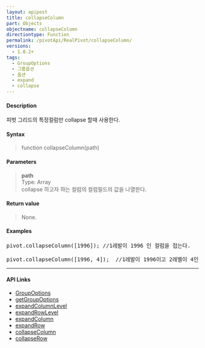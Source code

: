 ```yaml
---
layout: apipost
title: collapseColumn
part: Objects
objectname: collapseColumn
directiontype: Function
permalink: /pivotApi/RealPivot/collapseColumn/
versions:
  - 1.0.2+
tags:
  - GroupOptions
  - 그룹옵션
  - 옵션
  - expand
  - collapse
---
```



#### Description

 피벗 그리드의 특정컬럼만 collapse 할때 사용한다.      

#### Syntax

> function collapseColumn(path)

#### Parameters

> **path**   
> Type: Array   
> collapse 하고자 하는 컬럼의 컬럼필드의 값을 나열한다.  


#### Return value

> None.

#### Examples 

<pre class="prettyprint">
pivot.collapseColumn([1996]); //1레발이 1996 인 컬럼을 접는다.  

pivot.collapseColumn([1996, 4]);  //1레발이 1996이고 2레벨이 4인 컬럼을 접는다.  
</pre>

---

#### API Links

* [GroupOptions](/pivotApi/types/GroupOptions/)   
* [getGroupOptions](/pivotApi/RealPivot/getGroupOptions/)   
* [expandColumnLevel](/pivotApi/RealPivot/expandColumnLevel/)   
* [expandRowLevel](/pivotApi/RealPivot/expandRowLevel/)   
* [expandColumn](/pivotApi/RealPivot/expandColumn/)   
* [expandRow](/pivotApi/RealPivot/expandRow/)   
* [collapseColumn](/pivotApi/RealPivot/collapseColumn/)   
* [collapseRow](/pivotApi/RealPivot/collapseRow/)   

